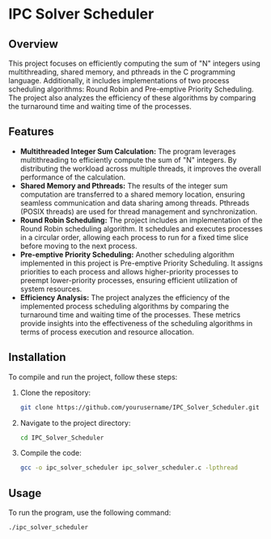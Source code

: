 # IPC Solver Scheduler

## Overview

This project focuses on efficiently computing the sum of "N" integers using multithreading, shared memory, and pthreads in the C programming language. Additionally, it includes implementations of two process scheduling algorithms: Round Robin and Pre-emptive Priority Scheduling. The project also analyzes the efficiency of these algorithms by comparing the turnaround time and waiting time of the processes.

## Features

- **Multithreaded Integer Sum Calculation:** The program leverages multithreading to efficiently compute the sum of "N" integers. By distributing the workload across multiple threads, it improves the overall performance of the calculation.
- **Shared Memory and Pthreads:** The results of the integer sum computation are transferred to a shared memory location, ensuring seamless communication and data sharing among threads. Pthreads (POSIX threads) are used for thread management and synchronization.
- **Round Robin Scheduling:** The project includes an implementation of the Round Robin scheduling algorithm. It schedules and executes processes in a circular order, allowing each process to run for a fixed time slice before moving to the next process.
- **Pre-emptive Priority Scheduling:** Another scheduling algorithm implemented in this project is Pre-emptive Priority Scheduling. It assigns priorities to each process and allows higher-priority processes to preempt lower-priority processes, ensuring efficient utilization of system resources.
- **Efficiency Analysis:** The project analyzes the efficiency of the implemented process scheduling algorithms by comparing the turnaround time and waiting time of the processes. These metrics provide insights into the effectiveness of the scheduling algorithms in terms of process execution and resource allocation.

## Installation

To compile and run the project, follow these steps:

1. Clone the repository:
    ```bash
    git clone https://github.com/yourusername/IPC_Solver_Scheduler.git
    ```
2. Navigate to the project directory:
    ```bash
    cd IPC_Solver_Scheduler
    ```
3. Compile the code:
    ```bash
    gcc -o ipc_solver_scheduler ipc_solver_scheduler.c -lpthread
    ```

## Usage

To run the program, use the following command:
```bash
./ipc_solver_scheduler
